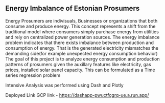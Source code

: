 ## Energy Imbalance of Estonian Prosumers

Energy Prosumers are indivisuals, Businesses or organizations that both consume and produce energy. This concept represents a shift from the traditional model where consumers simply purchase energy from utilities and rely on centralized power generation sources.
The energy imbalance problem indicates that there exists imbalance between production and consumption of energy. That is the generated electricity mismatches the demanding side(for example unexpected energy consumption behavior)
The goal of this project is to analyze energy consumption and production patterns of prosumers given the auxillary features like electricity, gas prices, installed solar panel capacity. This can be formulated as a Time series regression problem

Intensive Analysis was performed using Dash and Plotly

Deployed Link GCP link - https://dashapp-pwuctfcgrq-ue.a.run.app/

